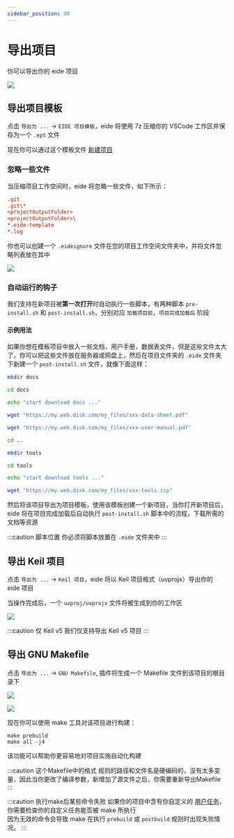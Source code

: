 ```yaml
---
sidebar_position: 40
---
```


# 导出项目

你可以导出你的 eide 项目

![](/docs_img/prj_export_btns.png)

## 导出项目模板

点击 `导出为 ...` -> `EIDE 项目模板`，eide 将使用 7z 压缩你的 VSCode 工作区并保存为一个 `.ept` 文件

现在你可以通过这个模板文件 [新建项目](../getting-started/new_prj)

### 忽略一些文件

当压缩项目工作空间时，eide 将忽略一些文件，如下所示：

```ini
.git
.git\*
<projectOutputFolder>
<projectOutputFolder>\
*.eide-template
*.log
```

你也可以创建一个 `.eideignore` 文件在您的项目工作空间文件夹中，并将文件忽略列表放在其中

![](/docs_img/export_ignore_file.png)

### 自动运行的钩子

我们支持在新项目被**第一次打开**时自动执行一些脚本，有两种脚本 `pre-install.sh` 和 `post-install.sh`，分别对应 `加载项目前`，`项目完成加载后` 阶段

#### 示例用法

如果你想在模板项目中放入一些文档，用户手册，数据表文件，但是这些文件太大了，你可以把这些文件放在服务器或网盘上，然后在项目文件夹的 `.eide` 文件夹下新建一个 `post-install.sh` 文件，就像下面这样：

```bash title=".eide/post-install.sh"
mkdir docs

cd docs

echo "start download docs ..."

wget "https://my.web.disk.com/my_files/xxx-data-sheet.pdf"

wget "https://my.web.disk.com/my_files/xxx-user-manual.pdf"

cd ..

mkdir tools

cd tools

echo "start download tools ..."

wget "https://my.web.disk.com/my_files/xxx-tools.zip"
```

然后将该项目导出为项目模板，使用该模板创建一个新项目，当你打开新项目后，eide 将在项目完成加载后自动执行 `post-install.sh` 脚本中的流程，下载所需的文档等资源

:::caution 脚本位置
你必须将脚本放置在 `.eide` 文件夹中
:::

## 导出 Keil 项目

点击 `导出为 ...` -> `Keil 项目`，eide 将以 Keil 项目格式（uvprojx）导出你的 eide 项目

当操作完成后，一个 `uvproj/uvprojx` 文件将被生成到你的工作区

![](/docs_img/export_keil_prj_file.png)

:::caution 仅 Keil v5
我们仅支持导出 Keil v5 项目
:::

## 导出 GNU Makefile

点击 `导出为 ...` -> `GNU Makefile`, 插件将生成一个 Makefile 文件到该项目的根目录下

![](/docs_img/export_makefile.png)

![](/docs_img/export_makefile2.png)

现在你可以使用 make 工具对该项目进行构建：

```shell
make prebuild
make all -j4
```

该功能可以帮助你更容易地对项目实施自动化构建

:::caution 这个Makefile中的格式
规则的路径和文件名是硬编码的，没有太多变量，因此当你更改了编译参数，新增加了源文件之后，你需要重新导出Makefile
:::

:::caution 执行make后某些命令失败
如果你的项目中含有你自定义的 [用户任务](https://em-ide.com/docs/modules/builder#%E7%94%A8%E6%88%B7%E4%BB%BB%E5%8A%A1%E5%91%BD%E4%BB%A4)，你需要检查你的自定义任务能否被 make 所执行<br/>
因为无效的命令会导致 make 在执行 `prebuild` 或 `postbuild` 规则时出现失败情况。
:::
